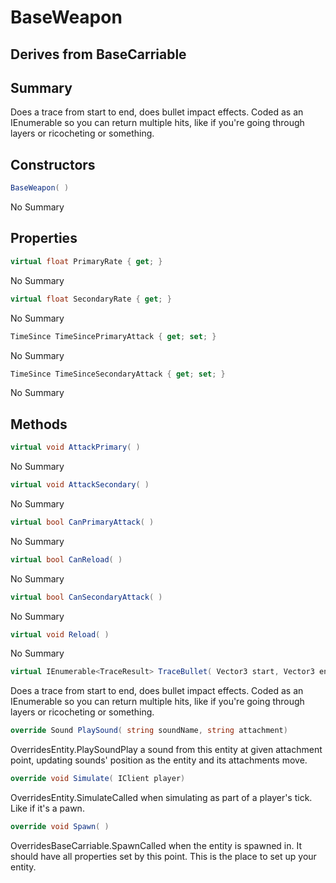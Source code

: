 # BaseWeapon

## Derives from BaseCarriable

## Summary

Does a trace from start to end, does bullet impact effects. Coded as an IEnumerable so you can return multiple
hits, like if you're going through layers or ricocheting or something.
## Constructors

```c#
BaseWeapon( ) 
```
No Summary
## Properties

```c#
virtual float PrimaryRate { get; } 
```
No Summary
```c#
virtual float SecondaryRate { get; } 
```
No Summary
```c#
TimeSince TimeSincePrimaryAttack { get; set; } 
```
No Summary
```c#
TimeSince TimeSinceSecondaryAttack { get; set; } 
```
No Summary
## Methods

```c#
virtual void AttackPrimary( ) 
```
No Summary
```c#
virtual void AttackSecondary( ) 
```
No Summary
```c#
virtual bool CanPrimaryAttack( ) 
```
No Summary
```c#
virtual bool CanReload( ) 
```
No Summary
```c#
virtual bool CanSecondaryAttack( ) 
```
No Summary
```c#
virtual void Reload( ) 
```
No Summary
```c#
virtual IEnumerable<TraceResult> TraceBullet( Vector3 start, Vector3 end, float radius = 2) 
```
Does a trace from start to end, does bullet impact effects. Coded as an IEnumerable so you can return multiple
hits, like if you're going through layers or ricocheting or something.
```c#
override Sound PlaySound( string soundName, string attachment) 
```
OverridesEntity.PlaySoundPlay a sound from this entity at given attachment point, updating sounds' position as the entity and its attachments move.
```c#
override void Simulate( IClient player) 
```
OverridesEntity.SimulateCalled when simulating as part of a player's tick. Like if it's a pawn.
```c#
override void Spawn( ) 
```
OverridesBaseCarriable.SpawnCalled when the entity is spawned in. It should have all properties set by this point.
This is the place to set up your entity.
